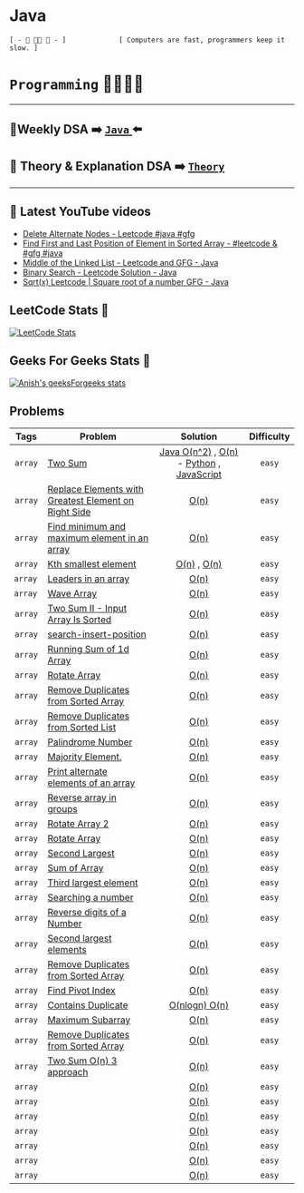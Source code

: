 # Java                             
 ``[ - 🦋 👨‍💻 🍁 - ]             [ Computers are fast, programmers keep it slow. ] ``   

# `Programming` 🦋👨‍💻🍁 
<!-- |LeetCode | Geeks For Geeks| Code Studio | Theory | Series | PDF |
|---------|----------------|-------------|--------|-------|-----|
|[Array]()   |[Array]()   |[Array]()   |          |  [Array](https://github.com/anishkumar127/Data-Structures-and-Algorithms/tree/main/-%20%5B%20c.o.d.e%20%5D%20%F0%9F%A6%8B/-%20%5B%20c.o.d.e%20%5D%20%F0%9F%A6%8B%20Java/-%20%5B%20Series%20%5D%20%F0%9F%A6%8B/Arrays)
|[String]()  |[String]()  |[String]()  |
|[Stacks]()  |[Stacks]()  |[Stacks]()  |
|[Queue]()   |[Queue]()   |[Queue]()   | -->


<!-- | Problem | Solution Link | Difficulty |
|---------|---------------|------------| -->
<hr>

## 🍁Weekly DSA ➡️ [ ``Java`` ](https://github.com/anishkumar127/Data-Structures-and-Algorithms/tree/main/src/SELF) ⬅️
## 🍁 Theory & Explanation DSA ➡️ [`Theory`](https://github.com/anishkumar127/Data-Structures-and-Algorithms/tree/main/src/DSA%20Complete%20-%20Java)
 <hr>

## 🦋 Latest YouTube videos

<!-- YOUTUBE:START -->
- [Delete Alternate Nodes - Leetcode #java #gfg](https://www.youtube.com/watch?v=stpMysBOZRg)
- [Find First and Last Position of Element in Sorted Array - #leetcode  &amp; #gfg   #java](https://www.youtube.com/watch?v=Qx6emyzON34)
- [Middle of the Linked List - Leetcode and GFG - Java](https://www.youtube.com/watch?v=n1e0Psnp5i0)
- [Binary Search - Leetcode Solution - Java](https://www.youtube.com/watch?v=1OWGjk9OYx8)
- [Sqrt&lpar;x&rpar; Leetcode | Square root of a number GFG - Java](https://www.youtube.com/watch?v=jCTWNB650Xg)
<!-- YOUTUBE:END -->



 <!-- <style>
 .parent {
  /* border: 1px solid black; */
  margin: 1rem;
  padding: 2rem 2rem;
  text-align: center;
}
.child {
  display: inline-block;
  /* border: 1px solid red; */
  padding: 1rem 1rem;
  vertical-align: middle;
}
</style> -->


<!-- <div class='parent'>

<div class='child'> -->

## LeetCode Stats 🦋

<a href="https://leetcode.com/anishkumar127/"> 

![LeetCode Stats](https://leetcard.jacoblin.cool/anishkumar127?theme=unicorn&font=Noto%20Sans&ext=activity?theme=light,unicorn&width=500&height=400&border=0&radius=20&animation=true&ext=activity&cache=0) </a>

<!-- <a href="https://github.com/KnlnKS/leetcode-stats">
  <img alt="LeetCode Stat Card" src="https://apu5rh8gxk.execute-api.us-east-1.amazonaws.com/default/leetcode-stats?username=anishkumar127" width="400"/>
</a> -->

<!-- <a href="https://leetcode.com/anishkumar127/"> 

![LeetCode Stats](https://leetcard.jacoblin.cool/anishkumar127?theme=unicorn&font=Noto%20Sans&theme=dark&animation=true&ext=heatmap&cache=0) </a> -->

<!-- <a href="https://github.com/KnlnKS/leetcode-stats">
  <img alt="LeetCode Stat Card" src="https://apu5rh8gxk.execute-api.us-east-1.amazonaws.com/default/leetcode-stats?username=anishkumar127" width="400"/>
</a> -->
<!-- </div>

<div class='child'> -->

<!-- <h2 align="center">&#128200; Coding Stats</h2>
<p align="center">
<img src="https://leetcard.jacoblin.cool/anishkumar127?ext=contest&border=1&theme=dark"/></a>
</p> -->


## Geeks For Geeks Stats 🦋

[![Anish's geeksForgeeks stats](https://geeks-for-geeks-stats-api-napiyo.vercel.app/?userName=anishbishnoi127)](https://auth.geeksforgeeks.org/user/anishbishnoi127/profile) 
<!-- </div>
</div> -->












<!-- ## LeetCode Stats 🦋 -->
<!-- ![Anish's LeetCode stats](https://leetcode-stats-six.vercel.app/api?username=anishkumar127&theme=dark) -->


<!-- ![LeetCode Stats](https://leetcard.jacoblin.cool/anishkumar127?theme=unicorn&font=Noto%20Sans&ext=activity) -->
<!-- 

<a href="https://leetcode.com/anishkumar127/"> 

![LeetCode Stats](https://leetcard.jacoblin.cool/anishkumar127?theme=unicorn&font=Noto%20Sans&ext=activity?theme=light,unicorn&width=1000&height=400&border=0&radius=20&animation=true&ext=activity&cache=0) </a>


## Geeks For Geeks Stats 🦋


[![Anish's geeksForgeeks stats](https://geeks-for-geeks-stats-api-napiyo.vercel.app/?userName=anishbishnoi127)](https://auth.geeksforgeeks.org/user/anishbishnoi127/profile) 
 -->






<!-- `` anish console.log("anish")`` -->

<!-- `easy` `array`

- [ ] [Array Rotation Scanner](https://github.com/anishkumar127/Java-Data-Structure-Algorithm-Solutions/blob/main/Arrays/Array%20Rotation%20Scanner.java)  `Google` -->

<!--  
| Difficulty      | Tags | Question | Company |
| ----------- | ----------- |-----------------|---------|
| `easy`      |    `array`   |[Array Rotation Scanner](https://github.com/anishkumar127/Java-Data-Structure-Algorithm-Solutions/blob/main/Arrays/Array%20Rotation%20Scanner.java)  
| `easy`   | `array`        |`Google , Facebook` -->


<!-- [S](https://github.com/anishkumar127/Data-Structures-and-Algorithms/tree/main/-%20%5B%20c.o.d.e%20%5D%20%F0%9F%A6%8B/-%20%5B%20c.o.d.e%20%5D%20%F0%9F%A6%8B%20Java/-%20%5B%20Series%20%5D%20%F0%9F%A6%8B/Arrays) -->
<!-- 
[Series]: https://github.com/anishkumar127/Data-Structures-and-Algorithms/tree/main/-%20%5B%20c.o.d.e%20%5D%20%F0%9F%A6%8B/-%20%5B%20c.o.d.e%20%5D%20%F0%9F%A6%8B%20Java/-%20%5B%20Series%20%5D%20%F0%9F%A6%8B/Arrays -->


<!-- image with link  -->
<!-- [![Python](assets/python.png)](python/two_sum.py)                                              -->


## Problems
|  Tags   | Problem   | Solution |   Difficulty    |
|:----:|-----------------------------------------------------------------------------------------------------------------------------------------------------------|:------------------------------------------------------------------------------------------------------------------------------------------------------------------------------------:|:---------------------------------------------------------------------------------------------------------------------------------:|
|  `array`|  [Two Sum](https://leetcode.com/problems/two-sum)            |  [Java O(n^2)](https://github.com/anishkumar127/Data-Structures-and-Algorithms/blob/9062e603fd5ef32c8730eb82bfd583e26413cc4c/my%20practice/Two%20Sum%20Array%20O(n%5E2).java) , [O(n)]() - [Python]() , [JavaScript]() | `easy`|
| `array` | [Replace Elements with Greatest Element on Right Side]() | [O(n)](src/Java/LeetCode/ReplaceElementswithGreatestElementonRightSide.java) | `easy` |
|   `array`  | [Find minimum and maximum element in an array ]() |   [O(n)](src/Java/GFG/FindMinimumAndMaximumElementinAnArray.java)        | `easy` | 
| `array` | [Kth smallest element]() | [O(n)](src/Java/GFG/KthSmallestElement.java) , [O(n)](src/Java/GFG/KthSmallestElementPriortyQueue.java) | `easy` |
| `array ` | [Leaders in an array]() | [O(n)](src/Java/GFG/LeadersInAnArray.java) | `easy` |
| `array ` | [Wave Array]() | [O(n)](src/Java/GFG/WaveArray.java)| `easy` |
|`array` | [Two Sum II - Input Array Is Sorted]() | [O(n)](https://github.com/anishkumar127/Data-Structures-and-Algorithms/blob/70746ee77d3ac86404c8841938b82bc2ad1a8820/src/Java/LeetCode/Two%20Sum%20II%20-%20Input%20Array%20Is%20Sorted.md) | `easy` |
|`array` | [search-insert-position]()  |[O(n)](https://github.com/anishkumar127/Data-Structures-and-Algorithms/blob/70746ee77d3ac86404c8841938b82bc2ad1a8820/src/Java/LeetCode/search-insert-position.md)  | `easy` |
|`array`|  [Running Sum of 1d Array]() | [O(n)](https://github.com/anishkumar127/Data-Structures-and-Algorithms/blob/70746ee77d3ac86404c8841938b82bc2ad1a8820/src/Java/LeetCode/Running%20Sum%20of%201d%20Array.md)   | `easy`|
|`array`|  [Rotate Array]() | [O(n)](https://github.com/anishkumar127/Data-Structures-and-Algorithms/blob/70746ee77d3ac86404c8841938b82bc2ad1a8820/src/Java/LeetCode/Rotate%20Array.md)   | `easy`|
|`array`|  [Remove Duplicates from Sorted Array]() | [O(n)](https://github.com/anishkumar127/Data-Structures-and-Algorithms/blob/70746ee77d3ac86404c8841938b82bc2ad1a8820/src/Java/LeetCode/RemoveDuplicatesfromSortedArray.md)   | `easy`|
|`array`|  [Remove Duplicates from Sorted List]() | [O(n)](https://github.com/anishkumar127/Data-Structures-and-Algorithms/blob/70746ee77d3ac86404c8841938b82bc2ad1a8820/src/Java/LeetCode/Remove%20Duplicates%20from%20Sorted%20List.md)   | `easy`|
|`array`|  [Palindrome Number]() | [O(n)](https://github.com/anishkumar127/Data-Structures-and-Algorithms/blob/70746ee77d3ac86404c8841938b82bc2ad1a8820/src/Java/LeetCode/PalindromeNumber.md)   | `easy`|
|`array`|  [Majority Element.]() | [O(n)](https://github.com/anishkumar127/Data-Structures-and-Algorithms/blob/70746ee77d3ac86404c8841938b82bc2ad1a8820/src/Java/LeetCode/MajorityElement.md)   | `easy`|
|`array`|  [Print alternate elements of an array]() | [O(n)](https://github.com/anishkumar127/Data-Structures-and-Algorithms/blob/70746ee77d3ac86404c8841938b82bc2ad1a8820/src/Java/GFG/Print%20alternate%20elements%20of%20an%20array%20.md)   | `easy`|
|`array`|  [Reverse array in groups]() | [O(n)](https://github.com/anishkumar127/Data-Structures-and-Algorithms/blob/70746ee77d3ac86404c8841938b82bc2ad1a8820/src/Java/GFG/Reverse%20array%20in%20groups%20.md)   | `easy`|
|`array`|  [Rotate Array 2]() | [O(n)](https://github.com/anishkumar127/Data-Structures-and-Algorithms/blob/70746ee77d3ac86404c8841938b82bc2ad1a8820/src/Java/GFG/Rotate%20Array%202%20.md)   | `easy`|
|`array`|  [Rotate Array]() | [O(n)](https://github.com/anishkumar127/Data-Structures-and-Algorithms/blob/70746ee77d3ac86404c8841938b82bc2ad1a8820/src/Java/GFG/Rotate%20Array.md)   | `easy`|
|`array`|  [Second Largest]() | [O(n)](https://github.com/anishkumar127/Data-Structures-and-Algorithms/blob/70746ee77d3ac86404c8841938b82bc2ad1a8820/src/Java/GFG/Second%20Largest.java)   | `easy`|
 |`array`|  [Sum of Array]() | [O(n)](https://github.com/anishkumar127/Data-Structures-and-Algorithms/blob/70746ee77d3ac86404c8841938b82bc2ad1a8820/src/Java/GFG/Sum%20of%20Array%20.md)   | `easy`|
 |`array`|  [Third largest element](#) | [O(n)](https://github.com/anishkumar127/Data-Structures-and-Algorithms/blob/70746ee77d3ac86404c8841938b82bc2ad1a8820/src/Java/GFG/Third%20largest%20element.md)   | `easy`|
 |`array`|  [Searching a number](#) | [O(n)](https://github.com/anishkumar127/Data-Structures-and-Algorithms/blob/9f19cf017f04c9a6e073b22724297fa4a6fdbbab/src/Java/Random/Searching%20a%20number.md)   | `easy`|
 |`array`|  [Reverse digits of a Number](#) | [O(n)](https://github.com/anishkumar127/Data-Structures-and-Algorithms/blob/9f19cf017f04c9a6e073b22724297fa4a6fdbbab/src/Java/Random/Reverse%20digits%20of%20a%20Number.md)   | `easy`|
 |`array`|  [Second largest elements](#) | [O(n)](https://github.com/anishkumar127/Data-Structures-and-Algorithms/blob/9f19cf017f04c9a6e073b22724297fa4a6fdbbab/src/Java/Random/Second%20largest%20elements.java)   | `easy`|
 |`array`|  [Remove Duplicates from Sorted Array](#) | [O(n)](https://github.com/anishkumar127/Data-Structures-and-Algorithms/blob/9f19cf017f04c9a6e073b22724297fa4a6fdbbab/src/Java/Random/Remove%20Duplicates%20from%20Sorted%20Array.java)   | `easy`|
 |`array`|  [Find Pivot Index](#) | [O(n)](https://github.com/anishkumar127/Data-Structures-and-Algorithms/blob/9f19cf017f04c9a6e073b22724297fa4a6fdbbab/src/Java/LeetCode/Find%20Pivot%20Index.java)   | `easy`|
 |`array`|  [Contains Duplicate ](#) | [O(nlogn) O(n)](https://github.com/anishkumar127/Data-Structures-and-Algorithms/blob/9f19cf017f04c9a6e073b22724297fa4a6fdbbab/src/Java/LeetCode/Array/Contains%20Duplicate%20O(nlogn)%20O(n).java)   | `easy`|
 |`array`|  [Maximum Subarray](#) | [O(n)](https://github.com/anishkumar127/Data-Structures-and-Algorithms/blob/9f19cf017f04c9a6e073b22724297fa4a6fdbbab/src/Java/LeetCode/Array/Maximum%20Subarray.java)   | `easy`|
 |`array`|  [Remove Duplicates from Sorted Array](#) | [O(n)](https://github.com/anishkumar127/Data-Structures-and-Algorithms/blob/9f19cf017f04c9a6e073b22724297fa4a6fdbbab/src/Java/LeetCode/Array/Remove%20Duplicates%20from%20Sorted%20Array.java)   | `easy`|
 |`array`|  [Two Sum O(n) 3 approach](#) | [O(n)](https://github.com/anishkumar127/Data-Structures-and-Algorithms/blob/9f19cf017f04c9a6e073b22724297fa4a6fdbbab/src/Java/LeetCode/Array/Two%20Sum%20O(n)%203%20approach.java)   | `easy`|
 |`array`|  [](#) | [O(n)]()   | `easy`|
 |`array`|  [](#) | [O(n)]()   | `easy`|
 |`array`|  [](#) | [O(n)]()   | `easy`|
 |`array`|  [](#) | [O(n)]()   | `easy`|
 |`array`|  [](#) | [O(n)]()   | `easy`|
 |`array`|  [](#) | [O(n)]()   | `easy`|
 |`array`|  [](#) | [O(n)]()   | `easy`|


<!-- |`array`|  []() | [O(n)]()   | `easy`| -->


<!-- 
<div class='parent'>
<style>.parent {
  /* border: 1px solid black; */
  margin: 1rem;
  padding: 2rem 2rem;
  text-align: center;
}
.child {
  display: inline-block;
  /* border: 1px solid red; */
  padding: 1rem 1rem;
  vertical-align: middle;
}
</style>

<div class='child'>

## LeetCode Stats 🦋

<a href="https://leetcode.com/anishkumar127/"> 

![LeetCode Stats](https://leetcard.jacoblin.cool/anishkumar127?theme=unicorn&font=Noto%20Sans&ext=activity?theme=light,unicorn&width=500&height=400&border=0&radius=20&animation=true&ext=activity&cache=0) </a>

</div>

<div class='child'>

## Geeks For Geeks Stats 🦋

[![Anish's geeksForgeeks stats](https://geeks-for-geeks-stats-api-napiyo.vercel.app/?userName=anishbishnoi127)](https://auth.geeksforgeeks.org/user/anishbishnoi127/profile) 
</div>
</div>
 -->
